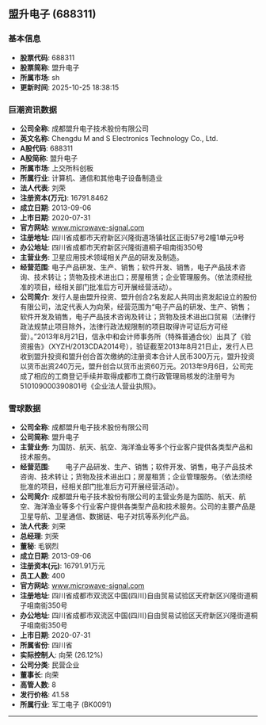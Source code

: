 ## 盟升电子 (688311)

### 基本信息

- **股票代码**: 688311
- **股票简称**: 盟升电子
- **所属市场**: sh
- **更新时间**: 2025-10-25 18:38:15

### 巨潮资讯数据

- **公司全称**: 成都盟升电子技术股份有限公司
- **英文名称**: Chengdu M and S Electronics Technology Co., Ltd.
- **A股代码**: 688311
- **A股简称**: 盟升电子
- **所属市场**: 上交所科创板
- **所属行业**: 计算机、通信和其他电子设备制造业
- **法人代表**: 刘荣
- **注册资本(万元)**: 16791.8462
- **成立日期**: 2013-09-06
- **上市日期**: 2020-07-31
- **官方网站**: www.microwave-signal.com
- **注册地址**: 四川省成都市天府新区兴隆街道场镇社区正街57号2幢1单元9号
- **办公地址**: 四川省成都市天府新区兴隆街道桐子咀南街350号
- **主营业务**: 卫星应用技术领域相关产品的研发及制造。
- **经营范围**: 电子产品研发、生产、销售；软件开发、销售，电子产品技术咨询、技术转让；货物及技术进出口；房屋租赁；企业管理服务。（依法须经批准的项目，经相关部门批准后方可开展经营活动）。
- **公司简介**: 发行人是由盟升投资、盟升创合2名发起人共同出资发起设立的股份有限公司，法定代表人为向荣，经营范围为“电子产品的研发、生产、销售；软件开发及销售，电子产品技术咨询及转让；货物及技术进出口贸易（法律行政法规禁止项目除外，法律行政法规限制的项目取得许可证后方可经营）。”2013年8月21日，信永中和会计师事务所（特殊普通合伙）出具了《验资报告》（XYZH/2013CDA2014号），验证截至2013年8月21日止，发行人已收到盟升投资和盟升创合首次缴纳的注册资本合计人民币300万元，盟升投资以货币出资240万元，盟升创合以货币出资60万元。2013年9月6日，公司完成了相应的工商登记手续并取得成都市工商行政管理局核发的注册号为510109000390801号《企业法人营业执照》。

### 雪球数据

- **公司全称**: 成都盟升电子技术股份有限公司
- **公司简称**: 盟升电子
- **主营业务**: 为国防、航天、航空、海洋渔业等多个行业客户提供各类型产品和技术服务。
- **经营范围**: 　　电子产品研发、生产、销售；软件开发、销售，电子产品技术咨询、技术转让；货物及技术进出口；房屋租赁；企业管理服务。（依法须经批准的项目，经相关部门批准后方可开展经营活动）。
- **公司简介**: 成都盟升电子技术股份有限公司的主营业务是为国防、航天、航空、海洋渔业等多个行业客户提供各类型产品和技术服务。公司的主要产品是卫星导航、卫星通信、数据链、电子对抗等系列化产品。
- **法人代表**: 刘荣
- **总经理**: 刘荣
- **董秘**: 毛钢烈
- **成立日期**: 2013-09-06
- **注册资本(元)**: 16791.91万元
- **员工人数**: 400
- **官方网站**: www.microwave-signal.com
- **注册地址**: 四川省成都市双流区中国(四川)自由贸易试验区天府新区兴隆街道桐子咀南街350号
- **办公地址**: 四川省成都市双流区中国(四川)自由贸易试验区天府新区兴隆街道桐子咀南街350号
- **上市日期**: 2020-07-31
- **所属省份**: 四川省
- **实际控制人**: 向荣 (26.12%)
- **公司分类**: 民营企业
- **董事长**: 向荣
- **高管人数**: 8
- **发行价格**: 41.58
- **所属行业**: 军工电子 (BK0091)

---